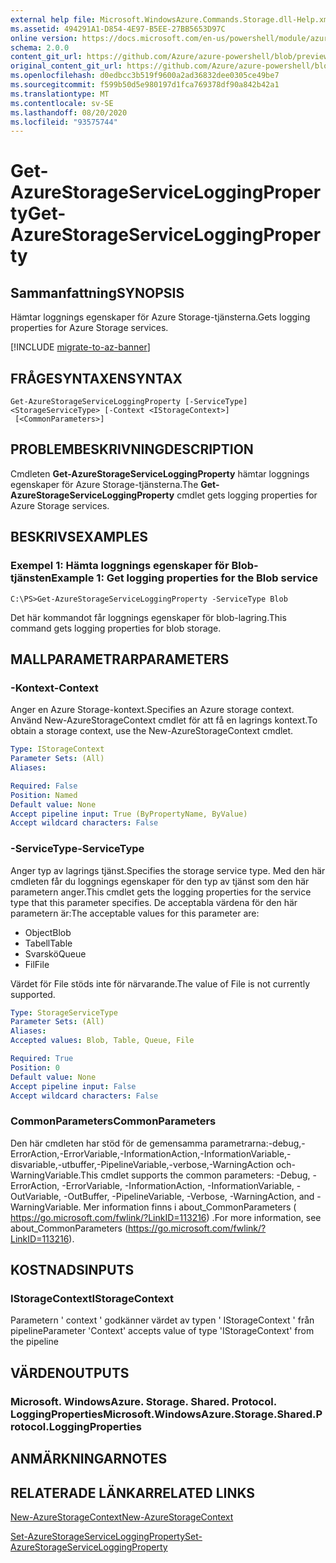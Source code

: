 ```yaml
---
external help file: Microsoft.WindowsAzure.Commands.Storage.dll-Help.xml
ms.assetid: 494291A1-D854-4E97-B5EE-27BB5653D97C
online version: https://docs.microsoft.com/en-us/powershell/module/azure.storage/get-azurestorageserviceloggingproperty
schema: 2.0.0
content_git_url: https://github.com/Azure/azure-powershell/blob/preview/src/Storage/Commands.Storage/help/Get-AzureStorageServiceLoggingProperty.md
original_content_git_url: https://github.com/Azure/azure-powershell/blob/preview/src/Storage/Commands.Storage/help/Get-AzureStorageServiceLoggingProperty.md
ms.openlocfilehash: d0edbcc3b519f9600a2ad36832dee0305ce49be7
ms.sourcegitcommit: f599b50d5e980197d1fca769378df90a842b42a1
ms.translationtype: MT
ms.contentlocale: sv-SE
ms.lasthandoff: 08/20/2020
ms.locfileid: "93575744"
---
```

# <span data-ttu-id="336dd-101">Get-AzureStorageServiceLoggingProperty</span><span class="sxs-lookup"><span data-stu-id="336dd-101">Get-AzureStorageServiceLoggingProperty</span></span>

## <span data-ttu-id="336dd-102">Sammanfattning</span><span class="sxs-lookup"><span data-stu-id="336dd-102">SYNOPSIS</span></span>
<span data-ttu-id="336dd-103">Hämtar loggnings egenskaper för Azure Storage-tjänsterna.</span><span class="sxs-lookup"><span data-stu-id="336dd-103">Gets logging properties for Azure Storage services.</span></span>

[!INCLUDE [migrate-to-az-banner](../../includes/migrate-to-az-banner.md)]

## <span data-ttu-id="336dd-104">FRÅGESYNTAXEN</span><span class="sxs-lookup"><span data-stu-id="336dd-104">SYNTAX</span></span>

```
Get-AzureStorageServiceLoggingProperty [-ServiceType] <StorageServiceType> [-Context <IStorageContext>]
 [<CommonParameters>]
```

## <span data-ttu-id="336dd-105">PROBLEMBESKRIVNING</span><span class="sxs-lookup"><span data-stu-id="336dd-105">DESCRIPTION</span></span>
<span data-ttu-id="336dd-106">Cmdleten **Get-AzureStorageServiceLoggingProperty** hämtar loggnings egenskaper för Azure Storage-tjänsterna.</span><span class="sxs-lookup"><span data-stu-id="336dd-106">The **Get-AzureStorageServiceLoggingProperty** cmdlet gets logging properties for Azure Storage services.</span></span>

## <span data-ttu-id="336dd-107">BESKRIVS</span><span class="sxs-lookup"><span data-stu-id="336dd-107">EXAMPLES</span></span>

### <span data-ttu-id="336dd-108">Exempel 1: Hämta loggnings egenskaper för Blob-tjänsten</span><span class="sxs-lookup"><span data-stu-id="336dd-108">Example 1: Get logging properties for the Blob service</span></span>
```
C:\PS>Get-AzureStorageServiceLoggingProperty -ServiceType Blob
```

<span data-ttu-id="336dd-109">Det här kommandot får loggnings egenskaper för blob-lagring.</span><span class="sxs-lookup"><span data-stu-id="336dd-109">This command gets logging properties for blob storage.</span></span>

## <span data-ttu-id="336dd-110">MALLPARAMETRAR</span><span class="sxs-lookup"><span data-stu-id="336dd-110">PARAMETERS</span></span>

### <span data-ttu-id="336dd-111">-Kontext</span><span class="sxs-lookup"><span data-stu-id="336dd-111">-Context</span></span>
<span data-ttu-id="336dd-112">Anger en Azure Storage-kontext.</span><span class="sxs-lookup"><span data-stu-id="336dd-112">Specifies an Azure storage context.</span></span>
<span data-ttu-id="336dd-113">Använd New-AzureStorageContext cmdlet för att få en lagrings kontext.</span><span class="sxs-lookup"><span data-stu-id="336dd-113">To obtain a storage context, use the New-AzureStorageContext cmdlet.</span></span>

```yaml
Type: IStorageContext
Parameter Sets: (All)
Aliases: 

Required: False
Position: Named
Default value: None
Accept pipeline input: True (ByPropertyName, ByValue)
Accept wildcard characters: False
```

### <span data-ttu-id="336dd-114">-ServiceType</span><span class="sxs-lookup"><span data-stu-id="336dd-114">-ServiceType</span></span>
<span data-ttu-id="336dd-115">Anger typ av lagrings tjänst.</span><span class="sxs-lookup"><span data-stu-id="336dd-115">Specifies the storage service type.</span></span>
<span data-ttu-id="336dd-116">Med den här cmdleten får du loggnings egenskaper för den typ av tjänst som den här parametern anger.</span><span class="sxs-lookup"><span data-stu-id="336dd-116">This cmdlet gets the logging properties for the service type that this parameter specifies.</span></span>
<span data-ttu-id="336dd-117">De acceptabla värdena för den här parametern är:</span><span class="sxs-lookup"><span data-stu-id="336dd-117">The acceptable values for this parameter are:</span></span>

- <span data-ttu-id="336dd-118">Object</span><span class="sxs-lookup"><span data-stu-id="336dd-118">Blob</span></span> 
- <span data-ttu-id="336dd-119">Tabell</span><span class="sxs-lookup"><span data-stu-id="336dd-119">Table</span></span>
- <span data-ttu-id="336dd-120">Svarskö</span><span class="sxs-lookup"><span data-stu-id="336dd-120">Queue</span></span>
- <span data-ttu-id="336dd-121">Fil</span><span class="sxs-lookup"><span data-stu-id="336dd-121">File</span></span>

<span data-ttu-id="336dd-122">Värdet för File stöds inte för närvarande.</span><span class="sxs-lookup"><span data-stu-id="336dd-122">The value of File is not currently supported.</span></span>

```yaml
Type: StorageServiceType
Parameter Sets: (All)
Aliases: 
Accepted values: Blob, Table, Queue, File

Required: True
Position: 0
Default value: None
Accept pipeline input: False
Accept wildcard characters: False
```

### <span data-ttu-id="336dd-123">CommonParameters</span><span class="sxs-lookup"><span data-stu-id="336dd-123">CommonParameters</span></span>
<span data-ttu-id="336dd-124">Den här cmdleten har stöd för de gemensamma parametrarna:-debug,-ErrorAction,-ErrorVariable,-InformationAction,-InformationVariable,-disvariable,-utbuffer,-PipelineVariable,-verbose,-WarningAction och-WarningVariable.</span><span class="sxs-lookup"><span data-stu-id="336dd-124">This cmdlet supports the common parameters: -Debug, -ErrorAction, -ErrorVariable, -InformationAction, -InformationVariable, -OutVariable, -OutBuffer, -PipelineVariable, -Verbose, -WarningAction, and -WarningVariable.</span></span> <span data-ttu-id="336dd-125">Mer information finns i about_CommonParameters ( https://go.microsoft.com/fwlink/?LinkID=113216) .</span><span class="sxs-lookup"><span data-stu-id="336dd-125">For more information, see about_CommonParameters (https://go.microsoft.com/fwlink/?LinkID=113216).</span></span>

## <span data-ttu-id="336dd-126">KOSTNADS</span><span class="sxs-lookup"><span data-stu-id="336dd-126">INPUTS</span></span>

### <span data-ttu-id="336dd-127">IStorageContext</span><span class="sxs-lookup"><span data-stu-id="336dd-127">IStorageContext</span></span>

<span data-ttu-id="336dd-128">Parametern ' context ' godkänner värdet av typen ' IStorageContext ' från pipeline</span><span class="sxs-lookup"><span data-stu-id="336dd-128">Parameter 'Context' accepts value of type 'IStorageContext' from the pipeline</span></span>

## <span data-ttu-id="336dd-129">VÄRDEN</span><span class="sxs-lookup"><span data-stu-id="336dd-129">OUTPUTS</span></span>

### <span data-ttu-id="336dd-130">Microsoft. WindowsAzure. Storage. Shared. Protocol. LoggingProperties</span><span class="sxs-lookup"><span data-stu-id="336dd-130">Microsoft.WindowsAzure.Storage.Shared.Protocol.LoggingProperties</span></span>

## <span data-ttu-id="336dd-131">ANMÄRKNINGAR</span><span class="sxs-lookup"><span data-stu-id="336dd-131">NOTES</span></span>

## <span data-ttu-id="336dd-132">RELATERADE LÄNKAR</span><span class="sxs-lookup"><span data-stu-id="336dd-132">RELATED LINKS</span></span>

[<span data-ttu-id="336dd-133">New-AzureStorageContext</span><span class="sxs-lookup"><span data-stu-id="336dd-133">New-AzureStorageContext</span></span>](./New-AzureStorageContext.md)

[<span data-ttu-id="336dd-134">Set-AzureStorageServiceLoggingProperty</span><span class="sxs-lookup"><span data-stu-id="336dd-134">Set-AzureStorageServiceLoggingProperty</span></span>](./Set-AzureStorageServiceLoggingProperty.md)



